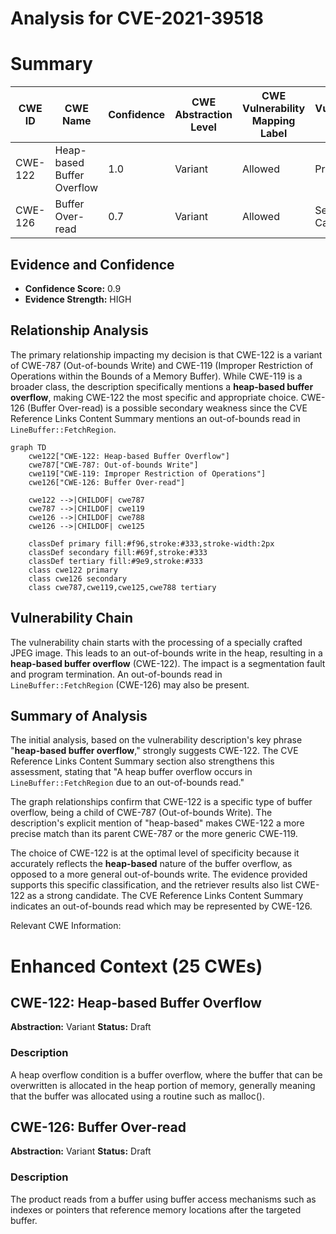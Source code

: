 # Analysis for CVE-2021-39518

# Summary
| CWE ID | CWE Name | Confidence | CWE Abstraction Level | CWE Vulnerability Mapping Label | CWE-Vulnerability Mapping Notes |
|---|---|---|---|---|---|
| CWE-122 | Heap-based Buffer Overflow | 1.0 | Variant | Allowed | Primary CWE |
| CWE-126 | Buffer Over-read | 0.7 | Variant | Allowed | Secondary Candidate |

## Evidence and Confidence

*   **Confidence Score:** 0.9
*   **Evidence Strength:** HIGH

## Relationship Analysis
The primary relationship impacting my decision is that CWE-122 is a variant of CWE-787 (Out-of-bounds Write) and CWE-119 (Improper Restriction of Operations within the Bounds of a Memory Buffer). While CWE-119 is a broader class, the description specifically mentions a **heap-based buffer overflow**, making CWE-122 the most specific and appropriate choice. CWE-126 (Buffer Over-read) is a possible secondary weakness since the CVE Reference Links Content Summary mentions an out-of-bounds read in `LineBuffer::FetchRegion`.

```mermaid
graph TD
    cwe122["CWE-122: Heap-based Buffer Overflow"]
    cwe787["CWE-787: Out-of-bounds Write"]
    cwe119["CWE-119: Improper Restriction of Operations"]
    cwe126["CWE-126: Buffer Over-read"]

    cwe122 -->|CHILDOF| cwe787
    cwe787 -->|CHILDOF| cwe119
    cwe126 -->|CHILDOF| cwe788
    cwe126 -->|CHILDOF| cwe125
    
    classDef primary fill:#f96,stroke:#333,stroke-width:2px
    classDef secondary fill:#69f,stroke:#333
    classDef tertiary fill:#9e9,stroke:#333
    class cwe122 primary
    class cwe126 secondary
    class cwe787,cwe119,cwe125,cwe788 tertiary
```

## Vulnerability Chain
The vulnerability chain starts with the processing of a specially crafted JPEG image. This leads to an out-of-bounds write in the heap, resulting in a **heap-based buffer overflow** (CWE-122). The impact is a segmentation fault and program termination. An out-of-bounds read in `LineBuffer::FetchRegion` (CWE-126) may also be present.

## Summary of Analysis
The initial analysis, based on the vulnerability description's key phrase "**heap-based buffer overflow**," strongly suggests CWE-122. The CVE Reference Links Content Summary section also strengthens this assessment, stating that "A heap buffer overflow occurs in `LineBuffer::FetchRegion` due to an out-of-bounds read."

The graph relationships confirm that CWE-122 is a specific type of buffer overflow, being a child of CWE-787 (Out-of-bounds Write). The description's explicit mention of "heap-based" makes CWE-122 a more precise match than its parent CWE-787 or the more generic CWE-119.

The choice of CWE-122 is at the optimal level of specificity because it accurately reflects the **heap-based** nature of the buffer overflow, as opposed to a more general out-of-bounds write. The evidence provided supports this specific classification, and the retriever results also list CWE-122 as a strong candidate. The CVE Reference Links Content Summary indicates an out-of-bounds read which may be represented by CWE-126.

Relevant CWE Information:

# Enhanced Context (25 CWEs)

## CWE-122: Heap-based Buffer Overflow
**Abstraction:** Variant
**Status:** Draft

### Description
A heap overflow condition is a buffer overflow, where the buffer that can be overwritten is allocated in the heap portion of memory, generally meaning that the buffer was allocated using a routine such as malloc().

## CWE-126: Buffer Over-read
**Abstraction:** Variant
**Status:** Draft

### Description
The product reads from a buffer using buffer access mechanisms such as indexes or pointers that reference memory locations after the targeted buffer.